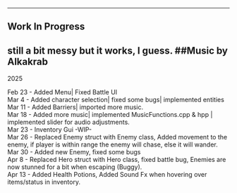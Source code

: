 ------------------
Work In Progress
------------------

still a bit messy but it works, I guess.
##Music by Alkakrab
----
2025

Feb 23 - Added Menu| Fixed Battle UI
<br>
Mar 4 - Added character selection| fixed some bugs| implemented entities
<br>
Mar 11 - Added Barriers| imported more music.
<br>
Mar 18 - Added more music| implemented MusicFunctions.cpp & hpp | implemented slider for audio adjustments.
<br>
Mar 23 - Inventory Gui -WIP-
<br>
Mar 26 - Replaced Enemy struct with Enemy class, Added movement to the enemy, if player is within range the enemy will chase, else it will wander.
<br>
Mar 30 - Added new Enemy, fixed some bugs
<br>
Apr 8 - Replaced Hero struct with Hero class, fixed battle bug, Enemies are now stunned for a bit when escaping (Buggy).
<br>
Apr 13 - Added Health Potions, Added Sound Fx when hovering over items/status in inventory.
